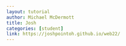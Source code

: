 ```yaml
---
layout: tutorial
author: Michael McDermott
title: Josh
categories: [student]
link: https://joshpointoh.github.io/web22/
---
```

